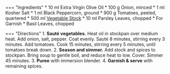 === "Ingredients"
    * 10 ml Extra Virgin Olive Oil
    * 100 g Onion, minced
    * 1 ml Kosher Salt
    * 1 ml Black Peppercorn, ground
    * 900 g Tomatoes, peeled, quartered
    * 500 ml [Vegetable Stock](stocks/vegetable-stock.md)
    * 10 ml Parsley Leaves, chopped
    * For Garnish
        * Basil Leaves, chopped

=== "Directions"
    1. **Sauté vegetables.** Heat oil in stockpan over medium heat. Add onion, salt, pepper. Coat evenly. Sauté 8 minutes, stirring every 3 minutes. Add tomatoes. Cook 15 minutes, stirring every 5 minutes, until tomatoes break down.
    2. **Season and simmer.** Add stock and spices to stockpan. Bring soup to gentle boil, and reduce heat to low. Cover. Simmer 45 minutes.
    3. **Puree** with immersion blender.
    4. **Garnish & serve** with remaining spices.

[^1]: {{ cite.child_french_cooking }}

